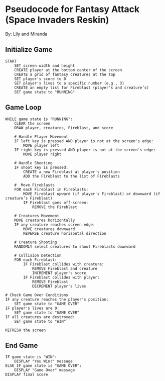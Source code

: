 # Pseudocode for Fantasy Attack (Space Invaders Reskin)

By: Lily and Miranda

## Initialize Game

    START
        SET screen width and height
        CREATE player at the bottom center of the screen
        CREATE a grid of fantasy creatures at the top
        SET player's score to 0
        SET player's lives to a specific number (e.g., 3)
        CREATE an empty list for Fireblast (player's and creature’s)
        SET game state to "RUNNING"

## Game Loop

    WHILE game state is "RUNNING":
        CLEAR the screen
        DRAW player, creatures, Fireblast, and score

        # Handle Player Movement
        IF left key is pressed AND player is not at the screen's edge:
            MOVE player left
        IF right key is pressed AND player is not at the screen's edge:
            MOVE player right
    
        # Handle Shooting
        IF shoot key is pressed:
            CREATE a new Fireblast at player's position
            ADD the Fireblast to the list of Fireblasts
    
        #  Move Fireblasts
        FOR each Fireblast in Fireblasts:
            MOVE Fireblast upward (if player's Fireblast) or downward (if creature’s Fireblast)
            IF Fireblast goes off-screen:
                REMOVE the Fireblast
    
        # Creatures Movement
        MOVE creatures horizontally
        IF any creature reaches screen edge:
            MOVE creatures downward
            REVERSE creature horizontal direction
    
        # Creature Shooting
        RANDOMLY select creatures to shoot Fireblasts downward
    
        # Collision Detection
        FOR each Fireblast:
            IF Fireblast collides with creature:
                REMOVE Fireblast and creature
                INCREMENT player's score
            IF Fireblast collides with player:
                REMOVE Fireblast 
                DECREMENT player's lives
    
    # Check Game Over Conditions
    IF any creature reaches the player's position:
        SET game state to "GAME OVER"
    IF player's lives are 0:
        SET game state to "GAME OVER"
    IF all creatures are destroyed:
        SET game state to "WIN"
    
    REFRESH the screen

## End Game

    IF game state is "WIN":
        DISPLAY "You Win!" message
    ELSE IF game state is "GAME OVER":
        DISPLAY "Game Over" message
    DISPLAY final score
